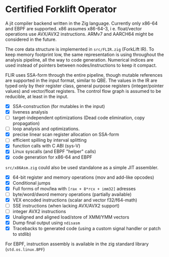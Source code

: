 # Certified Forklift Operator

A jit compiler backend written in the Zig language. Currently only x86-64 and
EBPF are supported. x86 assumes x86-64-3, i e. float/vector operations use
AVX/AVX2 instructions. ARMv7 and AARCH64 might be considered in the future.

The core data structure is implemented in `src/FLIR.zig` (ForkLift IR). To keep
memory footprint low, the same representation is using throughout the analysis
pipeline, all the way to code generation. Numerical indices are used
instead of pointers between nodes/instructions to keep it compact.

FLIR uses SSA-form through the entire pipeline, though mutable references are
supported in the input format, similar to QBE. The values in the IR are typed
only by their register class, general purpose registers (integer/pointer
values) and vector/float registers. The control flow graph is assumed to be
reducible, at least in the input.

- [x] SSA-construction (for mutables in the input)
- [x] liveness analysis
- [ ] target-independent optimizations (Dead code elimination, copy propagation)
- [ ] loop analysis and optimizations.
- [x] precise linear scan register allocation on SSA-form
- [ ] efficient spilling by interval splitting
- [x] function calls with C ABI (sys-V)
- [x] Linux syscalls (and EBPF "helper" calls)
- [x] code generation for x86-64 and EBPF

`src/x86Asm.zig` could also be used standalone as a simple JIT assembler.

- [x] 64-bit register and memory operations (mov and add-like opcodes)
- [x] Conditional jumps
- [x] Full forms of mov/lea with `[rax + 8*rcx + imm32]` adresses
- [ ] byte/word/dword memory operations (partially available)
- [x] VEX encoded instructions (scalar and vector f32/f64-math)
- [ ] SSE instructions (when lacking AVX/AVX2 support)
- [ ] integer AVX2 instructions
- [x] Unaligned and aligned load/store of XMM/YMM vectors
- [x] Dump final output using `ndisasm`
- [x] Tracebacks to generated code (using a custom signal handler or patch to stdlib)

For EBPF, instruction assembly is available in the zig standard library (`std.os.linux.BPF`)
